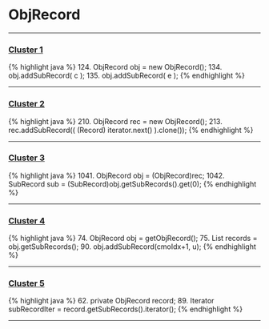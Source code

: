 # ObjRecord

***

### [Cluster 1](./1)
{% highlight java %}
124. ObjRecord obj = new ObjRecord();
134. obj.addSubRecord( c );
135. obj.addSubRecord( e );
{% endhighlight %}

***

### [Cluster 2](./2)
{% highlight java %}
210. ObjRecord rec = new ObjRecord();
213.     rec.addSubRecord(( (Record) iterator.next() ).clone());
{% endhighlight %}

***

### [Cluster 3](./3)
{% highlight java %}
1041. ObjRecord obj = (ObjRecord)rec;
1042. SubRecord sub = (SubRecord)obj.getSubRecords().get(0);
{% endhighlight %}

***

### [Cluster 4](./4)
{% highlight java %}
74. ObjRecord obj = getObjRecord();
75. List records = obj.getSubRecords();
90. obj.addSubRecord(cmoIdx+1, u);
{% endhighlight %}

***

### [Cluster 5](./5)
{% highlight java %}
62. private ObjRecord record;
89.     Iterator subRecordIter = record.getSubRecords().iterator();
{% endhighlight %}

***

